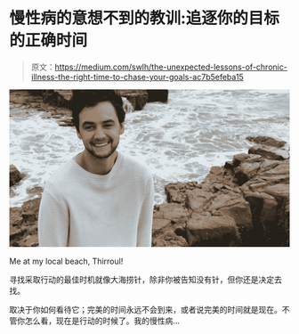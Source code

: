 # 慢性病的意想不到的教训:追逐你的目标的正确时间

> 原文：<https://medium.com/swlh/the-unexpected-lessons-of-chronic-illness-the-right-time-to-chase-your-goals-ac7b5efeba15>

![](img/27860851b70947d097fb3d46d25259ba.png)

Me at my local beach, Thirroul!

寻找采取行动的最佳时机就像大海捞针，除非你被告知没有针，但你还是决定去找。

取决于你如何看待它；完美的时间永远不会到来，或者说完美的时间就是现在。不管你怎么看，现在是行动的时候了。我的慢性病…